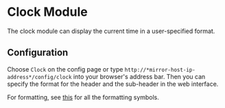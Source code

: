 # Clock Module
The clock module can display the current time in a user-specified format.
## Configuration
Choose `Clock` on the config page or type `http://*mirror-host-ip-address*/config/clock` into your browser's address bar. Then you can specify the format for the header and the sub-header in the web interface.

For formatting, see [this](https://strftime.org/) for all the formatting symbols.